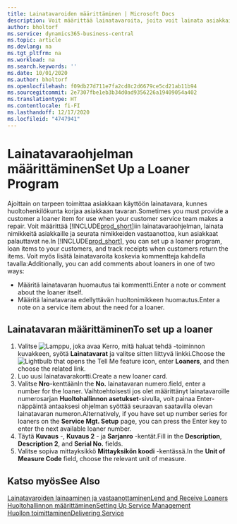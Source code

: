 ```yaml
---
title: Lainatavaroiden määrittäminen | Microsoft Docs
description: Voit määrittää lainatavaroita, joita voit lainata asiakkaille huollossa olevien huoltonimikkeiden tilalle.
author: bholtorf
ms.service: dynamics365-business-central
ms.topic: article
ms.devlang: na
ms.tgt_pltfrm: na
ms.workload: na
ms.search.keywords: ''
ms.date: 10/01/2020
ms.author: bholtorf
ms.openlocfilehash: f09db27d711e7fa2cd8c2d6679ce5cd21ab11b94
ms.sourcegitcommit: 2e7307fbe1eb3b34d0ad9356226a19409054a402
ms.translationtype: HT
ms.contentlocale: fi-FI
ms.lasthandoff: 12/17/2020
ms.locfileid: "4747941"
---
```

# <a name="set-up-a-loaner-program"></a><span data-ttu-id="4d3db-103">Lainatavaraohjelman määrittäminen</span><span class="sxs-lookup"><span data-stu-id="4d3db-103">Set Up a Loaner Program</span></span>
<span data-ttu-id="4d3db-104">Ajoittain on tarpeen toimittaa asiakkaan käyttöön lainatavara, kunnes huoltohenkilökunta korjaa asiakkaan tavaran.</span><span class="sxs-lookup"><span data-stu-id="4d3db-104">Sometimes you must provide a customer a loaner item for use when your customer service team makes a repair.</span></span> <span data-ttu-id="4d3db-105">Voit määrittää [!INCLUDE[prod_short](includes/prod_short.md)]iin lainatavaraohjelman, lainata nimikkeitä asiakkaille ja seurata nimikkeiden vastaanottoa, kun asiakkaat palauttavat ne.</span><span class="sxs-lookup"><span data-stu-id="4d3db-105">In [!INCLUDE[prod_short](includes/prod_short.md)], you can set up a loaner program, loan items to your customers, and track receipts when customers return the items.</span></span> <span data-ttu-id="4d3db-106">Voit myös lisätä lainatavaroita koskevia kommentteja kahdella tavalla:</span><span class="sxs-lookup"><span data-stu-id="4d3db-106">Additionally, you can add comments about loaners in one of two ways:</span></span>  
  
* <span data-ttu-id="4d3db-107">Määritä lainatavaran huomautus tai kommentti.</span><span class="sxs-lookup"><span data-stu-id="4d3db-107">Enter a note or comment about the loaner itself.</span></span>  
* <span data-ttu-id="4d3db-108">Määritä lainatavaraa edellyttävän huoltonimikkeen huomautus.</span><span class="sxs-lookup"><span data-stu-id="4d3db-108">Enter a note on a service item about the need for a loaner.</span></span>  

## <a name="to-set-up-a-loaner"></a><span data-ttu-id="4d3db-109">Lainatavaran määrittäminen</span><span class="sxs-lookup"><span data-stu-id="4d3db-109">To set up a loaner</span></span>  
1. <span data-ttu-id="4d3db-110">Valitse ![Lamppu, joka avaa Kerro, mitä haluat tehdä -toiminnon](media/ui-search/search_small.png "Kerro, mitä haluat tehdä") kuvakkeen, syötä **Lainatavarat** ja valitse sitten liittyvä linkki.</span><span class="sxs-lookup"><span data-stu-id="4d3db-110">Choose the ![Lightbulb that opens the Tell Me feature](media/ui-search/search_small.png "Tell me what you want to do") icon, enter **Loaners**, and then choose the related link.</span></span>  
2. <span data-ttu-id="4d3db-111">Luo uusi lainatavarakortti.</span><span class="sxs-lookup"><span data-stu-id="4d3db-111">Create a new loaner card.</span></span> 
3. <span data-ttu-id="4d3db-112">Valitse **Nro**-kenttään</span><span class="sxs-lookup"><span data-stu-id="4d3db-112">In the **No.**</span></span> <span data-ttu-id="4d3db-113">lainatavaran numero.</span><span class="sxs-lookup"><span data-stu-id="4d3db-113">field, enter a number for the loaner.</span></span> <span data-ttu-id="4d3db-114">Vaihtoehtoisesti jos olet määrittänyt lainatavaroille numerosarjan **Huoltohallinnon asetukset**-sivulla, voit painaa Enter-näppäintä antaaksesi ohjelman syöttää seuraavan saatavilla olevan lainatavaran numeron.</span><span class="sxs-lookup"><span data-stu-id="4d3db-114">Alternatively, if you have set up number series for loaners on the **Service Mgt. Setup** page, you can press the Enter key to enter the next available loaner number.</span></span>  
4. <span data-ttu-id="4d3db-115">Täytä **Kuvaus** -, **Kuvaus 2** - ja **Sarjanro** -kentät.</span><span class="sxs-lookup"><span data-stu-id="4d3db-115">Fill in the **Description**, **Description 2**, and **Serial No.** fields.</span></span>  
5. <span data-ttu-id="4d3db-116">Valitse sopiva mittayksikkö **Mittayksikön koodi** -kentässä.</span><span class="sxs-lookup"><span data-stu-id="4d3db-116">In the **Unit of Measure Code** field, choose the relevant unit of measure.</span></span>  
  
## <a name="see-also"></a><span data-ttu-id="4d3db-117">Katso myös</span><span class="sxs-lookup"><span data-stu-id="4d3db-117">See Also</span></span>
[<span data-ttu-id="4d3db-118">Lainatavaroiden lainaaminen ja vastaanottaminen</span><span class="sxs-lookup"><span data-stu-id="4d3db-118">Lend and Receive Loaners</span></span>](service-how-to-lend-receive-loaners.md)  
[<span data-ttu-id="4d3db-119">Huoltohallinnon määrittäminen</span><span class="sxs-lookup"><span data-stu-id="4d3db-119">Setting Up Service Management</span></span>](service-setup-service.md)  
[<span data-ttu-id="4d3db-120">Huollon toimittaminen</span><span class="sxs-lookup"><span data-stu-id="4d3db-120">Delivering Service</span></span>](service-deliver-service.md)  

